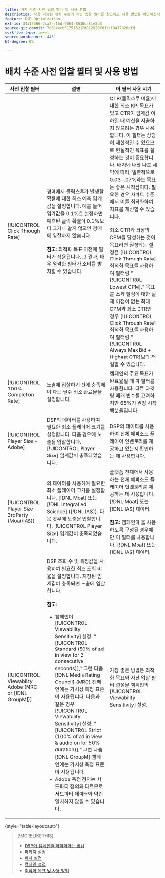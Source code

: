 ```yaml
---
title: 배치 수준 사전 입찰 필터 및 사용 방법
description: 사용 가능한 배치 수준의 사전 입찰 필터를 참조하고 사용 방법을 확인하십시오.
feature: DSP Optimization
exl-id: 34a15666-7ca2-416d-9064-8638ca81e5b3
source-git-commit: 7e614ecb517515217d812926f61ca10437820efd
workflow-type: tm+mt
source-wordcount: '445'
ht-degree: 0%

---
```


# 배치 수준 사전 입찰 필터 및 사용 방법

| 사전 입찰 필터 | 설명 | 이 필터 사용 시기 |
| ---------------| ----------- | ---------------------- |
| [!UICONTROL Click Through Rate] | 경매에서 클릭스루가 발생할 확률에 대한 최소 예측 임계값을 설정합니다. 예를 들어 임계값을 0.1%로 설정하면 예측된 클릭 확률이 0.1%보다 크거나 같지 않으면 경매에 입찰하지 않습니다.<br><br><b>참고:</b> 최적화 목표 이전에 필터가 적용됩니다. 그 결과, 매우 엄격한 필터가 소비를 방지할 수 있습니다. | CTR(클릭스루 비율)에 대한 최소 KPI 목표가 있고 CTR이 임계값 이하일 때 예산을 지출하지 않으려는 경우 사용합니다. 이 필터는 상당히 제한적일 수 있으므로 현실적인 목표를 설정하는 것이 중요합니다. 배치에 대한 다른 제약에 따라, 일반적으로 0.03-.07%라는 목표는 좋은 시작점이다. 필요한 경우 사이트 수준에서 이를 최적화하여 지표를 개선할 수 있습니다.<br><br>최소 CTR과 최상의 CPM을 달성하는 것이 목표라면 권장되는 설정은 [!UICONTROL Click Through Rate] 최적화 목표를 사용하여 필터링 &quot;[!UICONTROL Lowest CPM].&quot; 목표를 초과 달성에 대한 실제 이점이 없는 최대 CPM과 최소 CTR인 경우 [!UICONTROL Click Through Rate] 최적화 목표를 사용하여 필터링 &quot;[!UICONTROL Always Max Bid + Highest CTR]보다 적절할 수 있습니다. |
| [!UICONTROL 100% Completion Rate] | 노출에 입찰하기 전에 충족해야 하는 필수 최소 완료율을 설정합니다. | 캠페인의 주요 목표가 완료율일 때 이 필터를 사용합니다. 다른 타깃팅 매개 변수를 고려하지만 65%가 권장 시작 백분율입니다. |
| [!UICONTROL Player Size - Adobe] | DSP의 데이터를 사용하여 필요한 최소 플레이어 크기를 설정합니다. 다음 경우에 노출을 입찰합니다. [!UICONTROL Player Size] 임계값이 충족되었습니다. | DSP의 데이터를 사용하여 전체 에피소드 플레이어 인벤토리를 제공하고 있는지 확인하는 데 사용합니다. |
| [!UICONTROL Player Size 3rdParty (Moat/IAS)] | 의 데이터를 사용하여 필요한 최소 플레이어 크기를 설정합니다. [!DNL Moat] 또는 [!DNL Integral Ad Science] ([!DNL IAS]). 다음 경우에 노출을 입찰합니다. [!UICONTROL Player Size] 임계값이 충족되었습니다. | 플랫폼 전체에서 사용하는 전체 에피소드 플레이어 인벤토리를 제공하는 데 사용합니다. [!DNL Moat] 또는 [!DNL IAS] 데이터.<br><br><b>참고:</b> 캠페인이 을 사용하도록 구성된 경우에만 이 필터를 사용합니다. [!DNL Moat] 또는 [!DNL IAS] 데이터. |
| [!UICONTROL Viewability Adobe (MRC or [!DNL GroupM])] | DSP 조회 수 및 측정값을 사용하여 필요한 최소 조회 비율을 설정합니다. 지정된 임계값이 충족되면 노출에 입찰합니다.<br><br><b>참고:</b><ul><li>캠페인이 [!UICONTROL Viewability Sensitivity] 설정: &quot;[!UICONTROL Standard (50% of ad in view for 2 consecutive seconds)],&quot; 그런 다음 [!DNL Media Rating Council] (MRC) 캠페인에는 가시성 측정 표준이 사용됩니다. 다음과 같은 경우 [!UICONTROL Viewability Sensitivity] 설정: &quot;[!UICONTROL Strict (100% of ad in view & audio on for 50% duration)],&quot; 그런 다음 [!DNL GroupM] 캠페인에는 가시성 측정 표준이 사용됩니다.</li><li>Adobe 측정 정의는 서드파티 정의와 다르므로 서드파티 데이터와 약간 일치하지 않을 수 있습니다.</li></ul> | 가장 좋은 방법은 최적화 목표와 사전 입찰 필터 설정을 캠페인의 [!UICONTROL Viewability Sensitivity] 설정. |

{style="table-layout:auto"}

>[!MORELIKETHIS]
>
>* [DSP이 캠페인을 최적화하는 방법](optimization-how-dsp-optimizes-campaigns.md)
>* [패키지 설정](/help/dsp/campaign-management/packages/package-settings.md)
>* [배치 설정](/help/dsp/campaign-management/placements/placement-settings.md)
>* [캠페인 설정](/help/dsp/campaign-management/campaigns/campaign-settings.md)
>* [최적화 목표 및 사용 방법](optimization-goals.md)

